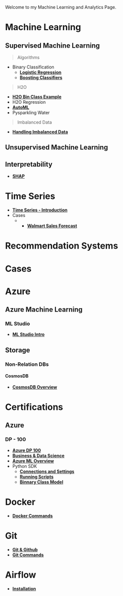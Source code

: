 Welcome to my Machine Learning and Analytics Page.

# Machine Learning 

## Supervised Machine Learning

> Algorithms
* Binary Classification
    * [__Logistic Regression__](machine_learning/supervised_ml/algorithms/class_algos/logistic_reg.md)
    * [__Boosting Classifiers__](machine_learning/supervised_ml/algorithms/class_algos/boosting.md)
 
> H2O
* [__H2O Bin Class Example__](machine_learning/h2o/h2o_classification.md)
* H2O Regression
* [__AutoML__](machine_learning/h2o/automl.md)
* Pysparkling Water

> Imbalanced Data
* [__Handling Imbalanced Data__](machine_learning/imb_data/imb_data.md)

## Unsupervised Machine Learning


## Interpretability 
* [__SHAP__](machine_learning/shap/shap.md)

# Time Series
* [__Time Series - Introduction__](ts/intro.md)
* Cases
    * * [__Walmart Sales Forecast__](ts/walmart.md)

# Recommendation Systems


# Cases



# Azure

## Azure Machine Learning
### ML Studio
* [__ML Studio Intro__](azure/ml/mlstudio1.md)

## Storage

### Non-Relation DBs

#### CosmosDB
* [__CosmosDB Overview__](azure/cosmosdb.md)


# Certifications

## Azure 

### DP - 100
* [__Azure DP 100__](azure/cert/dp100/dp100_1.md)
* [__Business & Data Science__](azure/cert/dp100/general/business_ds.md)
* [__Azure ML Overview__](azure/cert/dp100/azure_ml/intro.md)
* Python SDK
    * [__Connections and Settings__](azure/cert/dp100/python_sdk/sdk1.md)
    * [__Running Scripts__](azure/cert/dp100/python_sdk/scripts.md)
    * [__Binnary Class Model__](azure/cert/dp100/python_sdk/bin_class_model.md)

# Docker

* [__Docker Commands__](docker/commands.md)

# Git 

* [__Git & Github__](git/git.md)
* [__Git Commands__](git/git_commands.md)

# Airflow
* [__Installation__](airflow/installation.md)